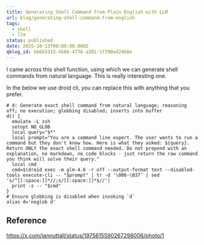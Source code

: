 ```yaml
---
title: Generating Shell Command from Plain English with LLM
url: blog/generating-shell-command-from-english
tags:
  - shell
  - llm
status: published
date: 2025-10-13T00:00:00.000Z
qblog_id: b86b5315-468b-4776-a301-1f790ed24b8e
---
```


I came across this shell function, using which we can generate shell commands from natural language. This is really interesting one.

In the below we use droid cli, you can replace this with anything that you prefer.

```
# d: Generate exact shell command from natural language; reasoning off; no execution; globbing disabled; inserts into buffer
d() {
  emulate -L zsh
  setopt NO_GLOB
  local query="$*"
  local prompt="You are a command line expert. The user wants to run a command but they don't know how. Here is what they asked: ${query}. Return ONLY the exact shell command needed. Do not prepend with an explanation, no markdown, no code blocks - just return the raw command you think will solve their query."
  local cmd
  cmd=$(droid exec -m glm-4.6 -r off --output-format text --disabled-tools execute-cli -- "$prompt" | tr -d '\000-\037' | sed 's/^[[:space:]]*//;s/[[:space:]]*$//')
  print -z -- "$cmd"
}
# Ensure globbing is disabled when invoking `d`
alias d='noglob d'
```

## Reference
https://x.com/iannuttall/status/1975615590267298006/photo/1